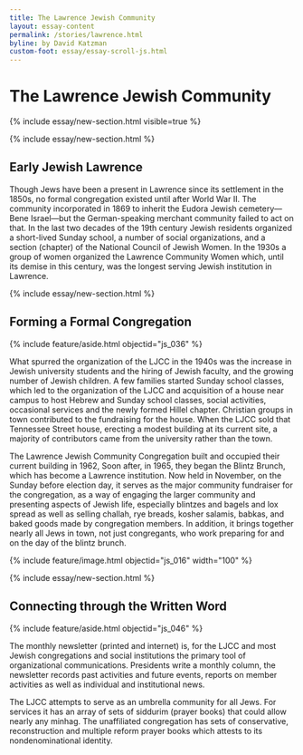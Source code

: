```yaml
---
title: The Lawrence Jewish Community
layout: essay-content
permalink: /stories/lawrence.html
byline: by David Katzman
custom-foot: essay/essay-scroll-js.html
---
```

<div class="row my-3" >
<div class="" markdown="1">

# The Lawrence Jewish Community

{% include essay/new-section.html visible=true %} 

{% include essay/new-section.html %} 

## Early Jewish Lawrence 
Though Jews have been a present in Lawrence since its settlement in the 1850s, no formal congregation existed until after World War II.  The community incorporated in 1869 to inherit the Eudora Jewish cemetery—Bene Israel—but the German-speaking merchant community failed to act on that.  In the last two decades of the 19th century Jewish residents organized a short-lived Sunday school, a number of social organizations, and a section (chapter) of the National Council of Jewish Women. In the 1930s a group of women organized the Lawrence Community Women which, until its demise in this century, was the longest serving Jewish institution in Lawrence.

{% include essay/new-section.html %} 

## Forming a Formal Congregation

{% include feature/aside.html objectid="js_036" %}

What spurred the organization of the LJCC in the 1940s was the increase in Jewish university students and the hiring of Jewish faculty, and the growing number of Jewish children. A few families started Sunday school classes, which led to the organization of the LJCC and acquisition of a house near campus to host Hebrew and Sunday school classes, social activities, occasional services and the newly formed Hillel chapter. Christian groups in town contributed to the fundraising for the house. When the LJCC sold that Tennessee Street house, erecting a modest building at its current site, a majority of contributors came from the university rather than the town. 

The Lawrence Jewish Community Congregation built and occupied their current building in 1962,  Soon after, in 1965, they began the Blintz Brunch, which has become a Lawrence institution. Now held in November, on the Sunday before election day, it serves as the major community fundraiser for the congregation, as a way of engaging the larger community and presenting aspects of Jewish life, especially blintzes and bagels and lox spread as well as selling challah, rye breads, kosher salamis, babkas, and baked goods made by congregation members. In addition, it brings together nearly all Jews in town, not just congregants, who work preparing for and on the day of the blintz brunch. 

{% include feature/image.html objectid="js_016" width="100" %}

{% include essay/new-section.html %} 


## Connecting through the Written Word

{% include feature/aside.html objectid="js_046" %}

The monthly newsletter (printed and internet) is, for the LJCC and most Jewish congregations and social institutions the primary tool of organizational communications. Presidents write a monthly column, the newsletter records past activities and future events, reports on member activities as well as individual and institutional news.

The LJCC attempts to serve as an umbrella community for all Jews. For services it has an array of sets of siddurim (prayer books) that could allow nearly any minhag. The unaffiliated congregation has sets of conservative, reconstruction and multiple reform prayer books which attests to its nondenominational identity.